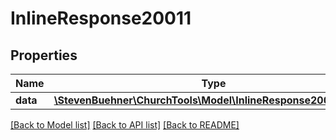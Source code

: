 # InlineResponse20011

## Properties
Name | Type | Description | Notes
------------ | ------------- | ------------- | -------------
**data** | [**\StevenBuehner\ChurchTools\Model\InlineResponse20011Data[]**](InlineResponse20011Data.md) |  | [optional] 

[[Back to Model list]](../../README.md#documentation-for-models) [[Back to API list]](../../README.md#documentation-for-api-endpoints) [[Back to README]](../../README.md)

